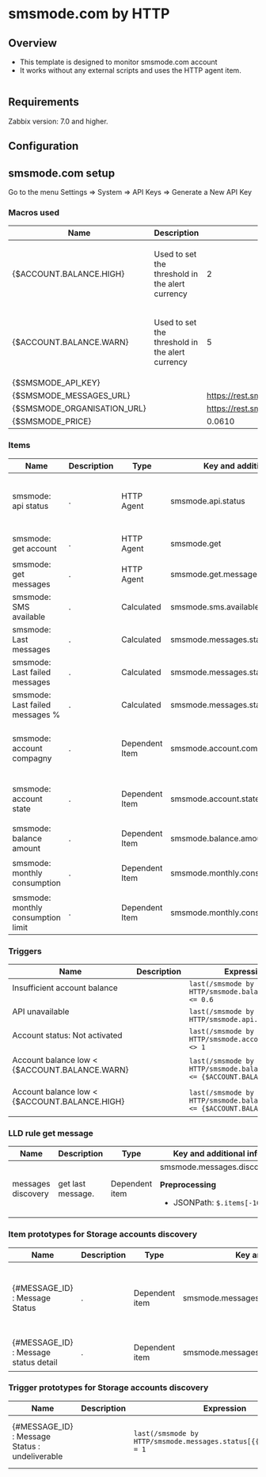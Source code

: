# smsmode.com by HTTP

## Overview

- This template is designed to monitor smsmode.com account
- It works without any external scripts and uses the HTTP agent item.


![]()

## Requirements

Zabbix version: 7.0 and higher.


## Configuration

## smsmode.com setup 

Go to the menu Settings => System => API Keys => Generate a New API Key


### Macros used

|Name|Description|Default|
|----|-----------|-------|
|{$ACCOUNT.BALANCE.HIGH}|<p>Used to set the threshold in the alert currency</p>|2| 
|{$ACCOUNT.BALANCE.WARN}|<p>Used to set the threshold in the alert currency</p>|5|
|{$SMSMODE_API_KEY}|<p></p>||
|{$SMSMODE_MESSAGES_URL}|<p></p>|https://rest.smsmode.com/sms/v1/messages|
|{$SMSMODE_ORGANISATION_URL}|<p></p>|https://rest.smsmode.com/commons/v1/organisations|
|{$SMSMODE_PRICE}|<p></p>|0.0610|

### Items

|Name|Description|Type|Key and additional info| Preprocessing / Formula |
|----|-----------|----|-----------------------|-------------------------|
|smsmode: api status|<p>.</p>|HTTP Agent|smsmode.api.status| <ul><li><p>Check for not supported value => Set to value HTTP/1.1 000</p></li> <li><p>Regular expression `HTTP.*?(\d{3})` `\1`  </p></li></ul>|
|smsmode: get account|<p>.</p>|HTTP Agent|smsmode.get| - | 
|smsmode: get messages|<p>.</p>|HTTP Agent|smsmode.get.messages| - |
|smsmode: SMS available|<p>.</p>|Calculated|smsmode.sms.available| `last(//smsmode.balance.amount) / {$SMSMODE_PRICE}` |
|smsmode: Last messages|<p>.</p>|Calculated|smsmode.messages.status.cal| `count(last_foreach(/*/smsmode.messages.status[*]))` |
|smsmode: Last failed messages|<p>.</p>|Calculated|smsmode.messages.status.failed.cal| `sum(last_foreach(/*/smsmode.messages.status[*]))` |
|smsmode: Last failed messages %|<p>.</p>|Calculated|smsmode.messages.status.failed.percent|`(last(//smsmode.messages.status.failed.cal) * 100) / last(//smsmode.messages.status.cal)` |
|smsmode: account compagny|<p>.</p>|Dependent Item|smsmode.account.company.information|<ul><li><p>JSONPath: `$.items.[*].companyInformation.name.first()`</p></li> <li><p>Discard unchanged with heartbeat </p></li></ul>|
|smsmode: account state|<p>.</p>|Dependent Item|smsmode.account.state|<ul><li><p>JSONPath: `$.items.[*].state.first()`</p></li> <li><p>REPLACE: ACTIVATED => 1</p></li></ul>|
|smsmode: balance amount|<p>.</p>|Dependent Item|smsmode.balance.amount|<ul><li><p>JSONPath: `$.items.[*].balance.amount.first()`</p></li> </ul>|
|smsmode: monthly consumption|<p>.</p>|Dependent Item|smsmode.monthly.consumption|<ul><li><p>JSONPath: `$.items.[*].monthlyConsumption.first()`</p></li> </ul>|
|smsmode: monthly consumption limit|<p>.</p>|Dependent Item|smsmode.monthly.consumption.limit|<ul><li><p>JSONPath: `$.items.[*].monthlyConsumptionLimit.first()`</p></li> </ul>|



### Triggers

|Name|Description|Expression|Severity|Dependencies|
|----|-----------|----------|--------|--------------------------------|
|Insufficient account balance</p>||`last(/smsmode by HTTP/smsmode.balance.amount) <= 0.6`|Disaster|
|API unavailable</p>||`last(/smsmode by HTTP/smsmode.api.status) = 0`|Disaster|
|Account status: Not activated</p>||`last(/smsmode by HTTP/smsmode.account.state) <> 1`|Disaster|
|Account balance low < {$ACCOUNT.BALANCE.WARN}</p>||`last(/smsmode by HTTP/smsmode.balance.amount) <= {$ACCOUNT.BALANCE.WARN}`|Warning|smsmode by HTTP: Account balance low < {$ACCOUNT.BALANCE.HIGH}
|Account balance low < {$ACCOUNT.BALANCE.HIGH}</p>||`last(/smsmode by HTTP/smsmode.balance.amount) <= {$ACCOUNT.BALANCE.HIGH}`|High|smsmode by HTTP: Insufficient account balance

### LLD rule get message

|Name|Description|Type|Key and additional info|
|----|-----------|----|-----------------------|
|messages discovery|<p>get last message.</p>|Dependent item|smsmode.messages.discovery<p>**Preprocessing**</p><ul><li><p>JSONPath: `$.items[-10:]`</p></li></ul>|

### Item prototypes for Storage accounts discovery

|Name|Description|Type|Key and additional info| Preprocessing |
|----|-----------|----|-----------------------|----------------|
|{#MESSAGE_ID} : Message  Status|<p>.</p>|Dependent item|smsmode.messages.status[{{#MESSAGE_ID}]|<ul><li><p>JSONPath: `$.items[?(@.messageId == '{#MESSAGE_ID}')].status.value.first()`</p> <li><p>Replace SENT => 0 </p></li> <li><p>Replace UNDELIVERABLE => 1 </p></li> </li></ul>|
|{#MESSAGE_ID} : Message  status detail|<p>.</p>|Dependent item|smsmode.messages.status.detail[{{#MESSAGE_ID}]|<ul><li><p>JSONPath: `$.items[?(@.messageId == '{#MESSAGE_ID}')].status.detail.first()`</p> |

### Trigger prototypes for Storage accounts discovery

|Name|Description|Expression|Severity|Dependencies|
|----|-----------|----------|--------|--------------------------------|
|{#MESSAGE_ID} : Message  Status : undeliverable||`last(/smsmode by HTTP/smsmode.messages.status[{{#MESSAGE_ID}]) = 1`|Disaster|smsmode by HTTP: Insufficient account balance	|

